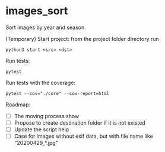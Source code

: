 # images_sort
Sort images by year and season.

(Temporary) Start project:
from the project folder directory run

`
    python3 start <src> <dst>
`

Run tests:

`
    pytest
`

Run tests with the coverage:

`
    pytest --cov="./core" --cov-report=html
`

Roadmap:
   - [ ] The moving process show
   - [ ] Propose to create destination folder if it is not existed
   - [ ] Update the script help
   - [ ] Case for images without exif data, but with file name like "20200429_*.jpg"
